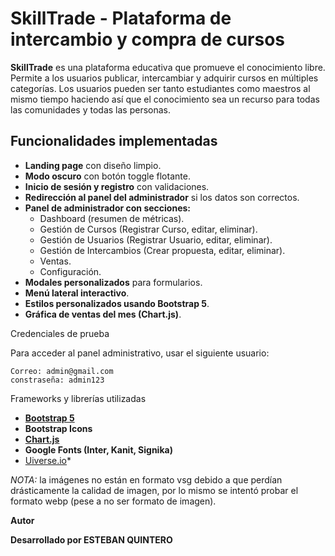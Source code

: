 # SkillTrade - Plataforma de intercambio y compra de cursos

**SkillTrade** es una plataforma educativa que promueve el conocimiento libre.
Permite a los usuarios publicar, intercambiar y adquirir cursos en múltiples categorías. Los usuarios pueden ser tanto estudiantes como maestros al mismo tiempo haciendo así que el conocimiento sea un recurso para todas las comunidades y todas las personas.

## Funcionalidades implementadas

- **Landing page** con diseño limpio.
- **Modo oscuro** con botón toggle flotante.
- **Inicio de sesión y registro** con validaciones.
- **Redirección al panel del administrador** si los datos son correctos.
- **Panel de administrador con secciones:**
  - Dashboard (resumen de métricas).
  - Gestión de Cursos (Registrar Curso, editar, eliminar).
  - Gestión de Usuarios (Registrar Usuario, editar, eliminar).
  - Gestión de Intercambios (Crear propuesta, editar, eliminar).
  - Ventas.
  - Configuración.
- **Modales personalizados** para formularios.
- **Menú lateral interactivo**.
- **Estilos personalizados usando Bootstrap 5**.
- **Gráfica de ventas del mes (Chart.js)**.


Credenciales de prueba

Para acceder al panel administrativo, usar el siguiente usuario:

    Correo: admin@gmail.com
    constraseña: admin123


Frameworks y librerías utilizadas

- **[Bootstrap 5](https://getbootstrap.com/)**
- **Bootstrap Icons**
- **[Chart.js](https://www.chartjs.org/)**
- **Google Fonts (Inter, Kanit, Signika)**
- [Uiverse.io](https://uiverse.io/)* 

*NOTA:* la imágenes no están en formato vsg debido a que perdían drásticamente la calidad de imagen, por lo mismo se intentó probar el formato webp (pese a no ser formato de imagen).



**Autor**

**Desarrollado por ESTEBAN QUINTERO**